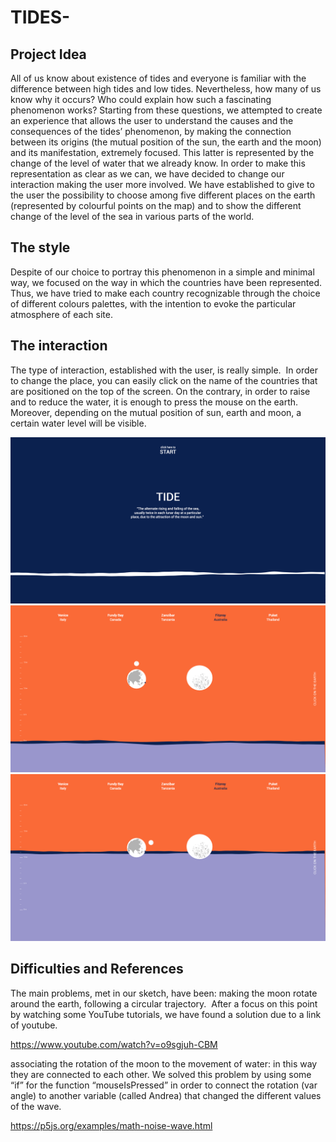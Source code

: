 # TIDES-
## Project Idea 
All of us know about existence of tides and everyone is familiar with the difference between high tides and low tides. Nevertheless, how many of us know why it occurs? Who could explain how such a fascinating phenomenon works? 
Starting from these questions, we attempted to create an experience that allows the user to understand the causes and the consequences of the tides’ phenomenon, by making the connection between its origins (the mutual position of the sun, the earth and the moon) and its manifestation, extremely focused. This latter is represented by the change of the level of water that we already know. 
In order to make this representation as clear as we can, we have decided to change our interaction making the user more involved.  We have established to give to the user the possibility to choose among five different places on the earth (represented by colourful points on the map) and to show the different change of the level of the sea in various parts of the world. 

## The style 
Despite of our choice to portray this phenomenon in a simple and minimal way, we focused on the way in which the countries have been represented. Thus, we have tried to make each country recognizable through the choice of different colours palettes, with the intention to evoke the particular atmosphere of each site. 

## The interaction 
The type of interaction, established with the user, is really simple.  In order to change the place, you can easily click on the name of the countries that are positioned on the top of the screen. On the contrary, in order to raise and to reduce the water, it is enough to press the mouse on the earth. Moreover, depending on the mutual position of sun, earth and moon, a certain water level will be visible. 

![alt text](https://github.com/carloot/TIDES-/blob/master/assets/canvas1.png)
![alt text](https://github.com/carloot/TIDES-/blob/master/assets/canvas2.png)
![alt text](https://github.com/carloot/TIDES-/blob/master/assets/canvas3.png)


## Difficulties and References 
The main problems, met in our sketch, have been: 
making the moon rotate around the earth, following a circular trajectory.  After a focus on this point by watching some YouTube tutorials, we have found a solution due to a link of youtube.

https://www.youtube.com/watch?v=o9sgjuh-CBM

associating the rotation of the moon to the movement of water: in this way they are connected to each other. We solved this problem by using some “if” for the function “mouseIsPressed” in order to connect the rotation (var angle) to another variable (called Andrea) that changed the different values of the wave. 

https://p5js.org/examples/math-noise-wave.html


